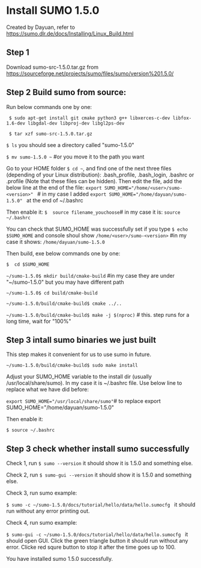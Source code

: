 # Install SUMO 1.5.0
Created by Dayuan, refer to  https://sumo.dlr.de/docs/Installing/Linux_Build.html

## Step 1
 Download sumo-src-1.5.0.tar.gz from https://sourceforge.net/projects/sumo/files/sumo/version%201.5.0/

## Step 2 Build sumo from source: 
Run below commands one by one:

``` $ sudo apt-get install git cmake python3 g++ libxerces-c-dev libfox-1.6-dev libgdal-dev libproj-dev libgl2ps-dev```

``` $ tar xzf sumo-src-1.5.0.tar.gz```

``` $ ls ``` you should see a directory called "sumo-1.5.0"

``` $ mv sumo-1.5.0 ~ ``` #or you move it to the path you want


 Go to your HOME folder ```$ cd ~```, and find one of the next three files (depending of your Linux distribution): .bash_profile, .bash_login, .bashrc or .profile (Note that these files can be hidden). Then edit the file, add the below line at the end of the file:
 ```export SUMO_HOME="/home/<user>/sumo-<version>" ``` # in my case I added ```export SUMO_HOME="/home/dayuan/sumo-1.5.0" ``` at the end of ~/.bashrc

Then enable it:
``` $  source filename_youchoose ```# in my case it is: ```source ~/.bashrc ```
 
 
 You can check that SUMO_HOME was successfully set if you type
 ```$ echo $SUMO_HOME```
 and console shoul show ```/home/<user>/sumo-<version>``` #in my case it shows: ```/home/dayuan/sumo-1.5.0```

Then build, exe below commands one by one:

 ```$  cd $SUMO_HOME``` 

```~/sumo-1.5.0$ mkdir build/cmake-build``` #in my case they are under "~/sumo-1.5.0" but you may have different path 

```~/sumo-1.5.0$ cd build/cmake-build```

```~/sumo-1.5.0/build/cmake-build$ cmake ../..```

```~/sumo-1.5.0/build/cmake-build$ make -j $(nproc)``` # this. step runs for a long time, wait for "100%"


## Step 3 intall sumo binaries we just built 
This step makes it convenient for us to use sumo in future.

```~/sumo-1.5.0/build/cmake-build$ sudo make install```

Adjust your SUMO_HOME variable to the install dir (usually /usr/local/share/sumo). In my case it is ~/.bashrc file. Use below line to replace what we have did before: 

```export SUMO_HOME="/usr/local/share/sumo"```#  to replace export SUMO_HOME="/home/dayuan/sumo-1.5.0"

Then enable it:

```$ source ~/.bashrc```


## Step 3 check whether install sumo successfully

Check 1, run
```$ sumo --version``` it should show it is 1.5.0 and something else.


Check 2, run
```$ sumo-gui --version``` it should show it is 1.5.0 and something else.


Check 3, run sumo example:

```$ sumo -c ~/sumo-1.5.0/docs/tutorial/hello/data/hello.sumocfg ``` it should run without any error printing out.


Check 4, run sumo example:

```$ sumo-gui -c ~/sumo-1.5.0/docs/tutorial/hello/data/hello.sumocfg ``` it should open GUI. Click the green triangle button it should run without any error. Clicke red squre button to stop it after the time goes up to 100.

You have installed sumo 1.5.0 successfully.



